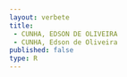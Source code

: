 ```yaml
---
layout: verbete
title:
 - CUNHA, EDSON DE OLIVEIRA
 - CUNHA, Edson de Oliveira
published: false
type: R
---
```


